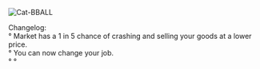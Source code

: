 
![Cat-BBALL](https://user-images.githubusercontent.com/85592369/157559401-0195f12e-45dd-4523-8c54-0f7a36ecdd40.jpg)

Changelog:                                                                                      
° Market has a 1 in 5 chance of crashing
and selling your goods at a lower price.                       
° You can now change your job.                                
°
°
